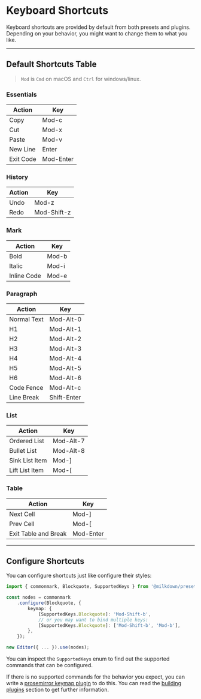 # Keyboard Shortcuts

Keyboard shortcuts are provided by default from both presets and plugins.
Depending on your behavior, you might want to change them to what you like.

---

## Default Shortcuts Table

> `Mod` is `Cmd` on macOS and `Ctrl` for windows/linux.

### Essentials

| Action    | Key       |
| --------- | --------- |
| Copy      | Mod-c     |
| Cut       | Mod-x     |
| Paste     | Mod-v     |
| New Line  | Enter     |
| Exit Code | Mod-Enter |

### History

| Action | Key         |
| ------ | ----------- |
| Undo   | Mod-z       |
| Redo   | Mod-Shift-z |

### Mark

| Action      | Key   |
| ----------- | ----- |
| Bold        | Mod-b |
| Italic      | Mod-i |
| Inline Code | Mod-e |

### Paragraph

| Action      | Key         |
| ----------- | ----------- |
| Normal Text | Mod-Alt-0   |
| H1          | Mod-Alt-1   |
| H2          | Mod-Alt-2   |
| H3          | Mod-Alt-3   |
| H4          | Mod-Alt-4   |
| H5          | Mod-Alt-5   |
| H6          | Mod-Alt-6   |
| Code Fence  | Mod-Alt-c   |
| Line Break  | Shift-Enter |

### List

| Action         | Key       |
| -------------- | --------- |
| Ordered List   | Mod-Alt-7 |
| Bullet List    | Mod-Alt-8 |
| Sink List Item | Mod-]     |
| Lift List Item | Mod-[     |

### Table

| Action               | Key       |
| -------------------- | --------- |
| Next Cell            | Mod-]     |
| Prev Cell            | Mod-[     |
| Exit Table and Break | Mod-Enter |

---

## Configure Shortcuts

You can configure shortcuts just like configure their styles:

```typescript
import { commonmark, Blockquote, SupportedKeys } from '@milkdown/preset-commonmark';

const nodes = commonmark
    .configure(Blockquote, {
        keymap: {
            [SupportedKeys.Blockquote]: 'Mod-Shift-b',
            // or you may want to bind multiple keys:
            [SupportedKeys.Blockquote]: ['Mod-Shift-b', 'Mod-b'],
        },
    });

new Editor({ ... }).use(nodes);
```

You can inspect the `SupportedKeys` enum to find out the supported commands that can be configured.

If there is no supported commands for the behavior you expect, you can write a [prosemirror keymap plugin](https://github.com/ProseMirror/prosemirror-keymap) to do this.
You can read the [building plugins](/#/building-plugins) section to get further information.
